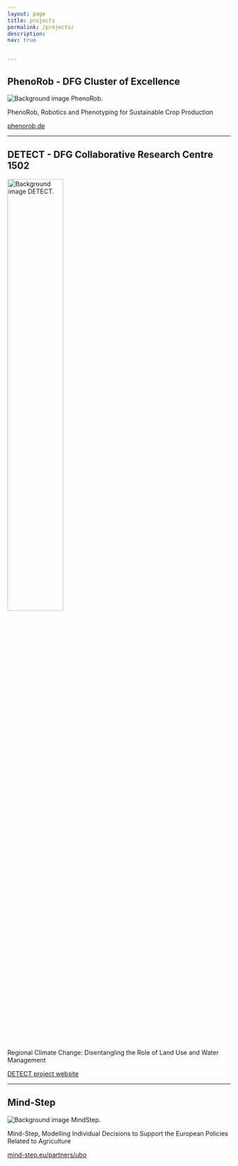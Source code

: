 ```yaml
---
layout: page
title: projects
permalink: /projects/
description: 
nav: true


---
```


## PhenoRob - DFG Cluster of Excellence
<div id="phenorob" class="project-container" style="margin-top: 0px">
  <img src="{{ site.baseurl }}/assets/img/cropped-Logo_PhenoRob-notxt-1.png" alt="Background image PhenoRob." >
</div>

PhenoRob, Robotics and Phenotyping for Sustainable Crop Production

<a href="http://www.phenorob.de/" target="_blank">phenorob.de</a>

---

## DETECT - DFG Collaborative Research Centre 1502 

<div id="mindstep" class="project-container" style="margin-top: 0px">
  <img style="width: 50%;" src="{{ site.baseurl }}/assets/img/DETECT_Cluster_B.png" alt="Background image DETECT." >
</div>

Regional Climate Change: Disentangling the Role of Land Use and Water Management

<a href="https://www.lf.uni-bonn.de/en/research/crc-detect" target="_blank">DETECT project website</a>


---

## Mind-Step
<div id="mindstep" class="project-container" style="margin-top: 0px">
  <img src="{{ site.baseurl }}/assets/img/mind-step-logo.crop.png" alt="Background image MindStep." >
</div>

Mind-Step, Modelling Individual Decisions to Support the European Policies Related to Agriculture

<a href="https://mind-step.eu/partners/ubo" target="_blank">mind-step.eu/partners/ubo</a>


